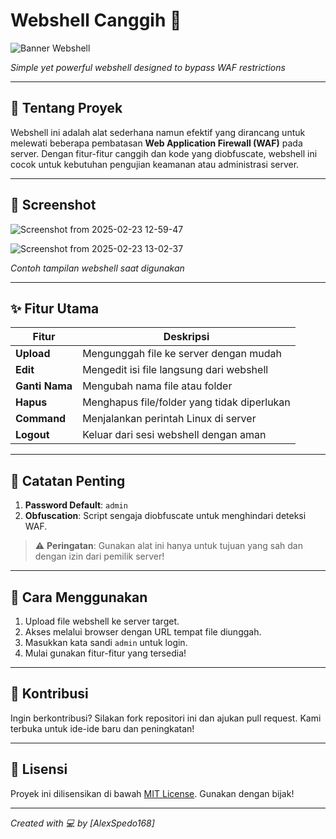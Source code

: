 # Webshell Canggih 🚀

![Banner Webshell](https://github.com/user-attachments/assets/bb2b371b-0cdb-49e7-bc7b-ac2d3c12e8f2)

*Simple yet powerful webshell designed to bypass WAF restrictions*

---

## 📖 Tentang Proyek
Webshell ini adalah alat sederhana namun efektif yang dirancang untuk melewati beberapa pembatasan **Web Application Firewall (WAF)** pada server. Dengan fitur-fitur canggih dan kode yang diobfuscate, webshell ini cocok untuk kebutuhan pengujian keamanan atau administrasi server.

---

## 📸 Screenshot

![Screenshot from 2025-02-23 12-59-47](https://github.com/user-attachments/assets/d33f21a6-47fe-42d8-9b58-6212c6f13287)

![Screenshot from 2025-02-23 13-02-37](https://github.com/user-attachments/assets/80e48711-c349-4e5b-acf6-5299c54a40d2)

*Contoh tampilan webshell saat digunakan*

---

## ✨ Fitur Utama
| Fitur         | Deskripsi                                    |
|---------------|----------------------------------------------|
| **Upload**    | Mengunggah file ke server dengan mudah       |
| **Edit**      | Mengedit isi file langsung dari webshell     |
| **Ganti Nama**| Mengubah nama file atau folder               |
| **Hapus**     | Menghapus file/folder yang tidak diperlukan  |
| **Command**   | Menjalankan perintah Linux di server         |
| **Logout**    | Keluar dari sesi webshell dengan aman        |

---

## 📝 Catatan Penting
1. **Password Default**: `admin`  
2. **Obfuscation**: Script sengaja diobfuscate untuk menghindari deteksi WAF.  

> ⚠️ **Peringatan**: Gunakan alat ini hanya untuk tujuan yang sah dan dengan izin dari pemilik server!

---

## 🚀 Cara Menggunakan
1. Upload file webshell ke server target.
2. Akses melalui browser dengan URL tempat file diunggah.
3. Masukkan kata sandi `admin` untuk login.
4. Mulai gunakan fitur-fitur yang tersedia!

---

## 🤝 Kontribusi
Ingin berkontribusi? Silakan fork repositori ini dan ajukan pull request. Kami terbuka untuk ide-ide baru dan peningkatan!

---

## 📜 Lisensi
Proyek ini dilisensikan di bawah [MIT License](LICENSE). Gunakan dengan bijak!

---

*Created with 💻 by [AlexSpedo168]*
